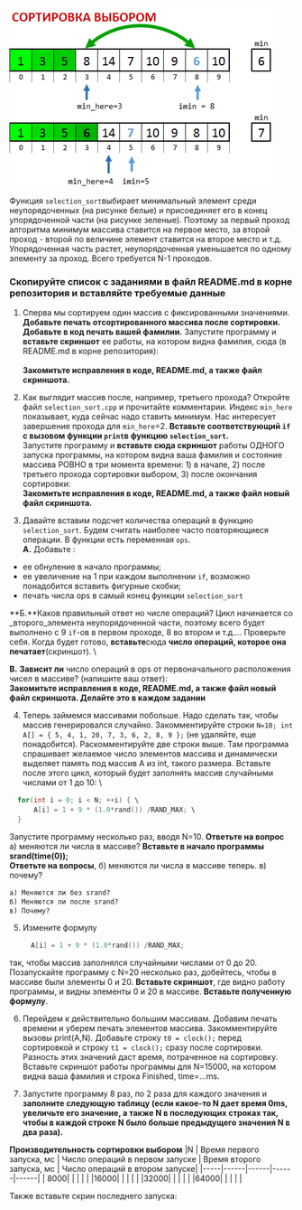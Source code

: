 ![1. Сортировка выбором](images/selection_sort.png "1. Сортировка выбором")

Функция `selection_sort`выбирает минимальный элемент среди неупорядоченных (на рисунке белые) и присоединяет его в конец упорядоченной части (на рисунке зеленые). Поэтому за первый проход алгоритма минимум массива ставится на первое место, за второй проход - второй по величине элемент ставится на второе место и т.д. Упорядоченная часть растет, не­упо­ря­до­ченная уменьшается по одному элементу за проход. Всего требуется N-1 проходов.


### Скопируйте список с заданиями в файл README.md в корне репозитория и вставляйте требуемые данные


1. Сперва мы сортируем один массив с фиксированными значениями. **Добавьте печать отсортированного массива после сортировки. Добавьте в код печать вашей фамилии.** Запустите программу и **вставьте скриншот** ее работы, на котором видна фамилия, сюда (в README.md в корне репозитория):\
 \
**Закомитьте исправления в коде, README.md, а также файл скриншота.**

2. Как выглядит массив после, например, третьего прохода? Откройте файл `selection_sort.cpp` и прочитайте комментарии. Индекс `min_here` показывает, куда сейчас надо ставить минимум. Нас интересует завершение прохода для `min_here`=2. **Вставьте соответствующий `if` с вызовом функции `print`в функцию `selection_sort`.**\
Запустите программу и **вставьте сюда скриншот** работы ОДНОГО запуска программы, на котором видна ваша фамилия и состояние массива РОВНО в три момента времени: 1) в начале, 2) после третьего прохода сортировки выбором, 3) после окончания сортировки:
 \
**Закомитьте исправления в коде, README.md, а также файл новый файл скриншота.**

3. Давайте вставим подсчет количества операций в функцию `selection_sort`. Будем считать наиболее часто повторяющиеся операции. В функции есть переменная `ops`.  \
**А.** Добавьте : 
- ее обнуление в начало программы; 
- ее увеличение на 1 при каждом выполнении `if`, возможно понадобится вставить фигурные скобки; 
- печать числа ops в самый конец функции `selection_sort`  

**Б.**Каков правильный ответ но числе операций? Цикл начинается со _второго_элемента неупорядоченной части, поэтому всего будет выполнено с 9 `if`-ов  в первом проходе, 8 во втором и т.д.… Проверьте себя. Когда будет готово, **вставьте**сюда **число операций, которое она печатает**(скриншот). \


**В.** **Зависит ли** число операций в ops от первоначального расположения чисел в массиве? (напишите ваш ответ):
\
**Закомитьте исправления в коде, README.md, а также файл новый файл скриншота. Делайте это в каждом задании**


4. Теперь займемся массивами побольше. Надо сделать так, чтобы массив генерировался случайно. Закомментируйте строки  `N=10; int A[] = { 5, 4, 1, 20, 7, 3, 6, 2, 8, 9 };` (не удаляйте, еще понадобится). Раскомментируйте две строки выше. Там программа спрашивает желаемое число элементов массива и динамически выделяет память под массив A из int, такого размера. Вставьте после этого цикл, который будет заполнять массив случайными числами от 1 до 10: \
```c
  for(int i = 0; i < N; ++i) { \
      A[i] = 1 + 9 * (1.0*rand()) /RAND_MAX; \
  }
```

Запустите программу несколько раз, вводя N=10. **Ответьте на вопрос** а) меняются ли числа в массиве? **Вставьте в начало программы srand(time(0));**  \
**Ответьте на вопросы**, б) меняются ли числа в массиве теперь. в) почему?

    а) Меняются ли без srand? 
    б) Меняются ли после srand?
    в) Почему?

5. Измените формулу  
    ```c
      A[i] = 1 + 9 * (1.0*rand()) /RAND_MAX;
    ```  
так, чтобы массив заполнялся случайными числами  от 0 до 20. Позапускайте  программу с N=20 несколько раз, добейтесь, чтобы в массиве были элементы 0 и 20. **Вставьте скриншот**, где видно работу программы, и видны элементы 0 и 20 в массиве. **Вставьте полученную формулу**.

6. Перейдем к действительно большим массивам. Добавим печать времени и уберем печать элементов массива. Закомментируйте вызовы print(A,N). Добавьте cтроку `t0 = clock();` перед сортировкой и строку `t1 = clock();` сразу после сортировки. Разность этих значений даст время, потраченное на сортировку. Вставьте скриншот работы программы для N=15000, на котором видна ваша фамилия и строка Finished, time=...ms.

7. Запустите программу 8 раз, по 2 раза для каждого значения  и **заполните следующую таблицу (если какое-то N дает время 0ms, увеличьте его значение, а также N в последующих строках так, чтобы в каждой строке N было больше предыдущего значения N в два раза).**

**Производительность сортировки выбором**
|N    | Время первого запуска, мс | Число операций в первом запуске | Время второго запуска, мс | Число операций в втором запуске|
|-----|------|------|------|------|
| 8000|      |      |      |      |
|16000|      |      |      |      |
|32000|      |      |      |      |
|64000|      |      |      |      |

Также вставьте скрин последнего запуска:
